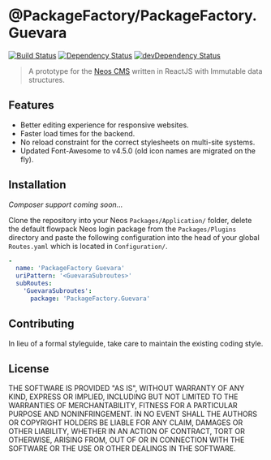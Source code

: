 # @PackageFactory/PackageFactory.Guevara
[![Build Status](https://travis-ci.org/PackageFactory/PackageFactory.Guevara.svg)](https://travis-ci.org/PackageFactory/PackageFactory.Guevara) [![Dependency Status](https://david-dm.org/PackageFactory/PackageFactory.Guevara.svg)](https://david-dm.org/PackageFactory.PackageFactory/PackageFactory) [![devDependency Status](https://david-dm.org/PackageFactory/PackageFactory.Guevara/dev-status.svg)](https://david-dm.org/PackageFactory/PackageFactory.Guevara#info=devDependencies)

> A prototype for the [Neos CMS](https://www.neos.io/) written in ReactJS with Immutable data structures.

## Features
* Better editing experience for responsive websites.
* Faster load times for the backend.
* No reload constraint for the correct stylesheets on multi-site systems.
* Updated Font-Awesome to v4.5.0 (old icon names are migrated on the fly).

## Installation
*Composer support coming soon...*

Clone the repository into your Neos `Packages/Application/` folder, delete the default flowpack Neos login package from the `Packages/Plugins` directory
and paste the following configuration into the head of your global `Routes.yaml` which is located in `Configuration/`.
```yaml
-
  name: 'PackageFactory Guevara'
  uriPattern: '<GuevaraSubroutes>'
  subRoutes:
    'GuevaraSubroutes':
      package: 'PackageFactory.Guevara'
```

## Contributing
In lieu of a formal styleguide, take care to maintain the existing coding style.

## License
THE SOFTWARE IS PROVIDED "AS IS", WITHOUT WARRANTY OF ANY KIND, EXPRESS OR
IMPLIED, INCLUDING BUT NOT LIMITED TO THE WARRANTIES OF MERCHANTABILITY,
FITNESS FOR A PARTICULAR PURPOSE AND NONINFRINGEMENT. IN NO EVENT SHALL THE
AUTHORS OR COPYRIGHT HOLDERS BE LIABLE FOR ANY CLAIM, DAMAGES OR OTHER
LIABILITY, WHETHER IN AN ACTION OF CONTRACT, TORT OR OTHERWISE, ARISING FROM,
OUT OF OR IN CONNECTION WITH THE SOFTWARE OR THE USE OR OTHER DEALINGS IN
THE SOFTWARE.
